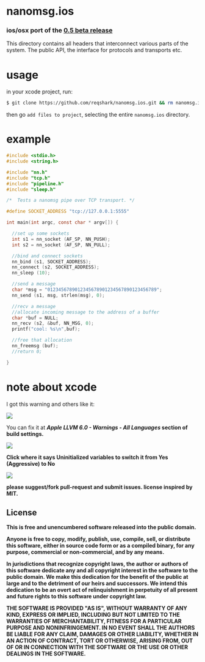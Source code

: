 # nanomsg.ios
### ios/osx port of the [0.5 beta release](https://github.com/nanomsg/nanomsg/releases/tag/0.5-beta)

This directory contains all headers that interconnect various parts of
the system. The public API, the interface for protocols and transports etc.

# usage

in your xcode project, run:
```bash
$ git clone https://github.com/reqshark/nanomsg.ios.git && rm nanomsg.ios/README.md
```

then go `add files to project`, selecting the entire `nanomsg.ios` directory.

# example

```c
#include <stdio.h>
#include <string.h>

#include "nn.h"
#include "tcp.h"
#include "pipeline.h"
#include "sleep.h"

/*  Tests a nanomsg pipe over TCP transport. */

#define SOCKET_ADDRESS "tcp://127.0.0.1:5555"

int main(int argc, const char * argv[]) {

  //set up some sockets
  int s1 = nn_socket (AF_SP, NN_PUSH);
  int s2 = nn_socket (AF_SP, NN_PULL);

  //bind and connect sockets
  nn_bind (s1, SOCKET_ADDRESS);
  nn_connect (s2, SOCKET_ADDRESS);
  nn_sleep (10);

  //send a message
  char *msg = "0123456789012345678901234567890123456789";
  nn_send (s1, msg, strlen(msg), 0);

  //recv a message
  //allocate incoming message to the address of a buffer
  char *buf = NULL;
  nn_recv (s2, &buf, NN_MSG, 0);
  printf("cool: %s\n",buf);

  //free that allocation
  nn_freemsg (buf);
  //return 0;

}
```

# note about xcode
I got this warning and others like it:

![](https://cldup.com/L7g6pTj1vK-3000x3000.png)

You can fix it at <em><strong>Apple LLVM 6.0 - Warnings - All Languages<strong/></em> section of build settings.

![](https://cldup.com/Z6cXgdHPSI-2000x2000.png)

Click where it says <strong>Uninitialized variables</strong> to switch it from <strong>Yes (Aggressive)</strong> to <strong>No</strong>

![](https://cldup.com/yFyhHrGDce-2000x2000.png)

please suggest/fork pull-request and submit issues. license inspired by MIT.

License
-------

This is free and unencumbered software released into the public domain.

Anyone is free to copy, modify, publish, use, compile, sell, or
distribute this software, either in source code form or as a compiled
binary, for any purpose, commercial or non-commercial, and by any
means.

In jurisdictions that recognize copyright laws, the author or authors
of this software dedicate any and all copyright interest in the
software to the public domain. We make this dedication for the benefit
of the public at large and to the detriment of our heirs and
successors. We intend this dedication to be an overt act of
relinquishment in perpetuity of all present and future rights to this
software under copyright law.

THE SOFTWARE IS PROVIDED "AS IS", WITHOUT WARRANTY OF ANY KIND,
EXPRESS OR IMPLIED, INCLUDING BUT NOT LIMITED TO THE WARRANTIES OF
MERCHANTABILITY, FITNESS FOR A PARTICULAR PURPOSE AND NONINFRINGEMENT.
IN NO EVENT SHALL THE AUTHORS BE LIABLE FOR ANY CLAIM, DAMAGES OR
OTHER LIABILITY, WHETHER IN AN ACTION OF CONTRACT, TORT OR OTHERWISE,
ARISING FROM, OUT OF OR IN CONNECTION WITH THE SOFTWARE OR THE USE OR
OTHER DEALINGS IN THE SOFTWARE.
